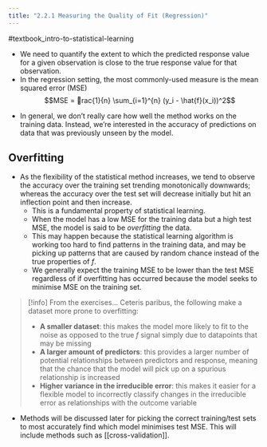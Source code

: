 ```yaml
---
title: "2.2.1 Measuring the Quality of Fit (Regression)"
---
```

#textbook_intro-to-statistical-learning

- We need to quantify the extent to which the predicted response value for a given observation is close to the true response value for that observation. 
- In the regression setting, the most commonly-used measure is the mean squared error (MSE)
$$MSE = rac{1}{n} \sum_{i=1}^{n} (y_i - \hat{f}(x_i))^2$$
* In general, we don’t really care how well the method works on the training data. Instead, we’re interested in the accuracy of predictions on data that was previously unseen by the model.

## Overfitting

- As the flexibility of the statistical method increases, we tend to observe the accuracy over the training set trending monotonically downwards; whereas the accuracy over the test set will decrease initially but hit an inflection point and then increase.
	- This is a fundamental property of statistical learning.
	- When the model has a low MSE for the training data but a high test MSE, the model is said to be *overfitting* the data.
	- This may happen because the statistical learning algorithm is working too hard to find patterns in the training data, and may be picking up patterns that are caused by random chance instead of the true properties of $f$.
	- We generally expect the training MSE to be lower than the test MSE regardless of if overfitting has occurred because the model seeks to minimise MSE on the training set.

> [!info] From the exercises...
> Ceteris paribus, the following make a dataset more prone to overfitting:
> - **A smaller dataset**: this makes the model more likely to fit to the noise as opposed to the true $f$ signal simply due to datapoints that may be missing
> - **A larger amount of predictors**: this provides a larger number of potential relationships between predictors and response, meaning that the chance that the model will pick up on a spurious relationship is increased
> - **Higher variance in the irreducible error**: this makes it easier for a flexible model to incorrectly classify changes in the irreducible error as relationships with the outcome variable

- Methods will be discussed later for picking the correct training/test sets to most accurately find which model minimises test MSE. This will include methods such as [[cross-validation]].
